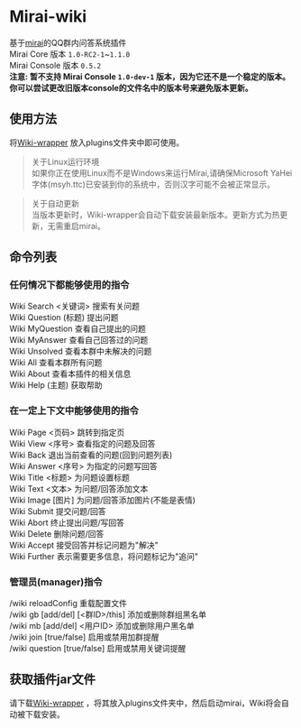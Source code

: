 # Mirai-wiki
基于[mirai](https://github.com/mamoe/mirai)的QQ群内问答系统插件  
Mirai Core 版本 `1.0-RC2-1`~`1.1.0`  
Mirai Console 版本 `0.5.2`  
**注意: 暂不支持 Mirai Console `1.0-dev-1` 版本，因为它还不是一个稳定的版本。你可以尝试更改旧版本console的文件名中的版本号来避免版本更新。**

## 使用方法
将[Wiki-wrapper](http://20bf488.nat123.cc:25547/download?app=wikiwrapper) 放入plugins文件夹中即可使用。

> 关于Linux运行环境  
> 如果你正在使用Linux而不是Windows来运行Mirai,请确保Microsoft YaHei字体(msyh.ttc)已安装到你的系统中，否则汉字可能不会被正常显示。  
  
> 关于自动更新  
> 当版本更新时，Wiki-wrapper会自动下载安装最新版本。更新方式为热更新，无需重启mirai。

## 命令列表
### 任何情况下都能够使用的指令
Wiki Search <关键词> 搜索有关问题  
Wiki Question (标题) 提出问题  
Wiki MyQuestion 查看自己提出的问题  
Wiki MyAnswer 查看自己回答过的问题  
Wiki Unsolved 查看本群中未解决的问题  
Wiki All 查看本群所有问题  
Wiki About 查看本插件的相关信息  
Wiki Help (主题) 获取帮助
### 在一定上下文中能够使用的指令
Wiki Page <页码> 跳转到指定页  
Wiki View <序号> 查看指定的问题及回答  
Wiki Back 退出当前查看的问题(回到问题列表)  
Wiki Answer <序号> 为指定的问题写回答  
Wiki Title <标题> 为问题设置标题  
Wiki Text <文本> 为问题/回答添加文本  
Wiki Image [图片] 为问题/回答添加图片(不能是表情)  
Wiki Submit 提交问题/回答  
Wiki Abort 终止提出问题/写回答  
Wiki Delete 删除问题/回答  
Wiki Accept 接受回答并标记问题为"解决"  
Wiki Further 表示需要更多信息，将问题标记为"追问"  
### 管理员(manager)指令
/wiki reloadConfig 重载配置文件  
/wiki gb [add/del] [<群ID>/this] 添加或删除群组黑名单  
/wiki mb [add/del] <用户ID> 添加或删除用户黑名单  
/wiki join [true/false] 启用或禁用加群提醒  
/wiki question [true/false] 启用或禁用关键词提醒

## 获取插件jar文件
请下载[Wiki-wrapper](http://20bf488.nat123.cc:25547/download?app=wikiwrapper) ，将其放入plugins文件夹中，然后启动mirai，Wiki将会自动被下载安装。
